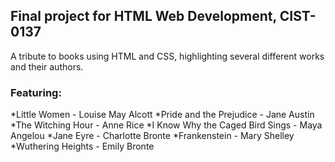 ## Final project for HTML Web Development, CIST-0137


A tribute to books using HTML and CSS, highlighting several different works and their authors.


### Featuring:
*Little Women - Louise May Alcott
*Pride and the Prejudice - Jane Austin
*The Witching Hour - Anne Rice
*I Know Why the Caged Bird Sings - Maya Angelou
*Jane Eyre - Charlotte Bronte
*Frankenstein - Mary Shelley
*Wuthering Heights - Emily Bronte
